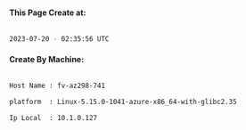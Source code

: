 
   
#### This Page Create at:

```bash

2023-07-20 - 02:35:56 UTC

```

#### Create By Machine:

```bash

Host Name : fv-az298-741

platform  : Linux-5.15.0-1041-azure-x86_64-with-glibc2.35

Ip Local  : 10.1.0.127

```

